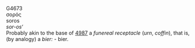 G4673  
σορός  
soros  
*sor-os‘*  
Probably akin to the base of [4987](g4987) a *funereal* *receptacle*
(*urn*, *coffin*), that is, (by analogy) a *bier:* - bier.  
